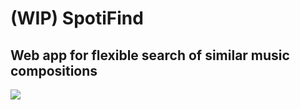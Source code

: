 # (WIP) SpotiFind

## Web app for flexible search of similar music compositions

![](https://drive.google.com/u/0/uc?export=download&confirm=NmyV&id=1u_yFmtkvK7n_ye3ugmwFZGzToN87ilLV)
